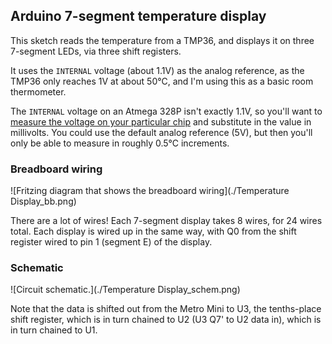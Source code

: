 ## Arduino 7-segment temperature display

This sketch reads the temperature from a TMP36, and displays it on three
7-segment LEDs, via three shift registers.

It uses the `INTERNAL` voltage (about 1.1V) as the analog reference, as the
TMP36 only reaches 1V at about 50°C, and I'm using this as a basic room
thermometer.

The `INTERNAL` voltage on an Atmega 328P isn't exactly 1.1V, so you'll want to
[measure the voltage on your particular chip][measure] and substitute in the
value in millivolts. You could use the default analog reference (5V), but then
you'll only be able to measure in roughly 0.5°C increments.

[measure]: https://forum.arduino.cc/t/measurement-of-bandgap-voltage/38215/4

### Breadboard wiring

![Fritzing diagram that shows the breadboard wiring](./Temperature Display_bb.png)

There are a lot of wires! Each 7-segment display takes 8 wires, for 24 wires total.
Each display is wired up in the same way, with Q0 from the shift register wired to
pin 1 (segment E) of the display.

### Schematic

![Circuit schematic.](./Temperature Display_schem.png)

Note that the data is shifted out from the Metro Mini to U3, the tenths-place
shift register, which is in turn chained to U2 (U3 Q7' to U2 data in), which is
in turn chained to U1.
